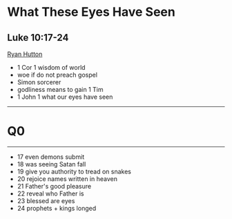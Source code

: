 <!-- .slide: <%= bg("unsplash-Jztmx9yqjBw-stars.jpg") %> id="title" -->
# What These Eyes Have Seen
## Luke 10:17-24

[Ryan Hutton](https://unsplash.com/photos/Jztmx9yqjBw "caption")

>>>
+ 1 Cor 1 wisdom of world
+ woe if do not preach gospel
+ Simon sorcerer
+ godliness means to gain 1 Tim
+ 1 John 1 what our eyes have seen

---
<!-- .slide: data-background="white" -->
# Q0

---
<!-- .slide: <%= bg("unsplash-Jztmx9yqjBw-stars.jpg") %> id="outline" class="outline" -->

>>>
+ 17 even demons submit
+ 18 was seeing Satan fall
+ 19 give you authority to tread on snakes
+ 20 rejoice names written in heaven
+ 21 Father's good pleasure
+ 22 reveal who Father is
+ 23 blessed are eyes
+ 24 prophets + kings longed